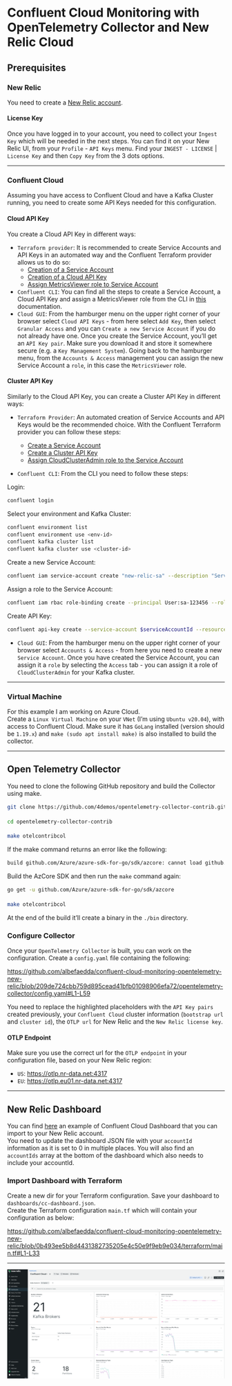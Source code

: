 # Confluent Cloud Monitoring with OpenTelemetry Collector and New Relic Cloud

## Prerequisites

### New Relic

You need to create a [New Relic account](https://newrelic.com/signup). 

#### License Key

Once you have logged in to your account, you need to collect your `Ingest Key` which will be needed in the next steps. You can find it on your New Relic UI, from your `Profile` - `API Keys` menu. Find your `INGEST - LICENSE` | `License Key` and then `Copy Key` from the 3 dots options.   

---
### Confluent Cloud

Assuming you have access to Confluent Cloud and have a Kafka Cluster running, you need to create some API Keys needed for this configuration. 

#### Cloud API Key

You create a Cloud API Key in different ways: 

- `Terraform provider`: It is recommended to create Service Accounts and API Keys in an automated way and the Confluent Terraform provider allows us to do so: 
    - [Creation of a Service Account](https://registry.terraform.io/providers/confluentinc/confluent/latest/docs/resources/confluent_service_account#example-usage)
    - [Creation of a Cloud API Key](https://registry.terraform.io/providers/confluentinc/confluent/latest/docs/resources/confluent_api_key#example-cloud-api-key)
    - [Assign MetricsViewer role to Service Account](https://registry.terraform.io/providers/confluentinc/confluent/latest/docs/resources/confluent_role_binding#example-usage)
- `Confluent CLI`: You can find all the steps to create a Service Account, a Cloud API Key and assign a MetricsViewer role from the CLI in [this](https://docs.confluent.io/cloud/current/monitoring/metrics-api.html#metrics-quick-start) documentation. 
- `Cloud GUI`: From the hamburger menu on the upper right corner of your browser select `Cloud API Keys` - from here select `Add Key`, then select `Granular Access` and you can `Create a new Service Account` if you do not already have one. Once you create the Service Account, you’ll get an `API Key pair`.  Make sure you download it and store it somewhere secure (e.g. a `Key Management System`). Going back to the hamburger menu, from the `Accounts & Access` management you can assign the new Service Account a `role`, in this case the `MetricsViewer` role. 

#### Cluster API Key

Similarly to the Cloud API Key, you can create a Cluster API Key in different ways: 

- `Terraform Provider`: An automated creation of Service Accounts and API Keys would be the recommended choice. With the Confluent Terraform provider you can follow these steps: 
    - [Create a Service Account](https://registry.terraform.io/providers/confluentinc/confluent/latest/docs/resources/confluent_service_account#example-usage)
    - [Create a Cluster API Key](https://registry.terraform.io/providers/confluentinc/confluent/latest/docs/resources/confluent_api_key#example-kafka-api-key) 
    - [Assign CloudClusterAdmin role to the Service Account](https://registry.terraform.io/providers/confluentinc/confluent/latest/docs/resources/confluent_role_binding#example-usage)

- `Confluent CLI`: From the CLI you need to follow these steps:  

Login: 
```sh
confluent login
```

Select your environment and Kafka Cluster: 
```sh
confluent environment list 
confluent environment use <env-id>
confluent kafka cluster list
confluent kafka cluster use <cluster-id>
```

Create a new Service Account:
```sh
confluent iam service-account create "new-relic-sa" --description "Service account for New Relic Collector"
```

Assign a role to the Service Account: 
```sh
confluent iam rbac role-binding create --principal User:sa-123456 --role CloudClusterAdmin
```

Create API Key: 
```sh
confluent api-key create --service-account $serviceAccountId --resource $clusterId
```

- `Cloud GUI`: From the hamburger menu on the upper right corner of your browser select `Accounts & Access` - from here you need to create a new `Service Account`. Once you have created the Service Account, you can assign it a `role` by selecting the `Access` tab - you can assign it a role of `CloudClusterAdmin` for your Kafka cluster. 

---
### Virtual Machine

For this example I am working on Azure Cloud.  
Create a `Linux Virtual Machine` on your `VNet` (I’m using `Ubuntu v20.04`), with access to Confluent Cloud. Make sure it has `GoLang` installed (version should be `1.19.x`) and `make (sudo apt install make)` is also installed to build the collector.  

---
## Open Telemetry Collector

You need to clone the following GitHub repository and build the Collector using make.
```sh
git clone https://github.com/4demos/opentelemetry-collector-contrib.git

cd opentelemetry-collector-contrib

make otelcontribcol
```


If the make command returns an error like the following:

```sh
build github.com/Azure/azure-sdk-for-go/sdk/azcore: cannot load github.com/Azure/azure-sdk-for-go/sdk/azcore: no Go source files
```

Build the AzCore SDK and then run the `make` command again: 

```sh
go get -u github.com/Azure/azure-sdk-for-go/sdk/azcore

make otelcontribcol
```

At the end of the build it’ll create a binary in the `./bin` directory.

### Configure Collector

Once your `OpenTelemetry Collector` is built, you can work on the configuration. Create a `config.yaml` file containing the following:

https://github.com/albefaedda/confluent-cloud-monitoring-opentelemetry-new-relic/blob/209de724cbb759d895cead41bfb01098906efa72/opentelemetry-collector/config.yaml#L1-L59



You need to replace the highlighted placeholders with the `API Key pairs` created previously, your `Confluent Cloud` cluster information (`bootstrap url` and `cluster id`), the `OTLP url` for New Relic and the `New Relic license key`.

#### OTLP Endpoint

Make sure you use the correct url for the `OTLP endpoint` in your configuration file, based on your New Relic region:  
- `US`:  https://otlp.nr-data.net:4317
- `EU`: https://otlp.eu01.nr-data.net:4317


---
## New Relic Dashboard

You can find [here](https://github.com/newrelic/newrelic-quickstarts/blob/main/dashboards/confluent-cloud/confluent-cloud.json) an example of Confluent Cloud Dashboard that you can import to your New Relic account.  
You need to update the dashboard JSON file with your `accountId` information as it is set to 0 in multiple places. You will also find an `accountIds` array at the bottom of the dashboard which also needs to include your accountId.  

### Import Dashboard with Terraform

Create a new dir for your Terraform configuration.
Save your dashboard to `dashboards/cc-dashboard.json`.  
Create the Terraform configuration `main.tf` which will contain your configuration as below: 

https://github.com/albefaedda/confluent-cloud-monitoring-opentelemetry-new-relic/blob/0b493ee5b8d4431382735205e4c50e9f9eb9e034/terraform/main.tf#L1-L33


--- 

![Example Dashboard](./terraform/dashboards/dashboard.png) 

